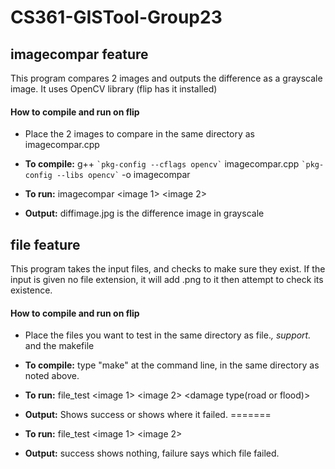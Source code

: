 # CS361-GISTool-Group23

## imagecompar feature 

This program compares 2 images and outputs the difference as a grayscale image.
It uses OpenCV library (flip has it installed)  

#### How to compile and run on flip

- Place the 2 images to compare in the same directory as imagecompar.cpp

- **To compile:** g++ `` `pkg-config --cflags opencv` `` imagecompar.cpp `` `pkg-config --libs opencv` `` -o imagecompar  
- **To run:** imagecompar <image 1> <image 2>
- **Output:** diffimage.jpg is the difference image in grayscale

## file feature

This program takes the input files, and checks to make sure they exist. 
If the input is given no file extension, it will add .png to it then attempt to check its existence.

#### How to compile and run on flip

- Place the files you want to test in the same directory as file.*, support.* and the makefile

- **To compile:** type "make" at the command line, in the same directory as noted above.  

- **To run:** file_test <image 1> <image 2> <damage type(road or flood)>
- **Output:** Shows success or shows where it failed.
=======
- **To run:** file_test <image 1> <image 2>
- **Output:** success shows nothing, failure says which file failed.